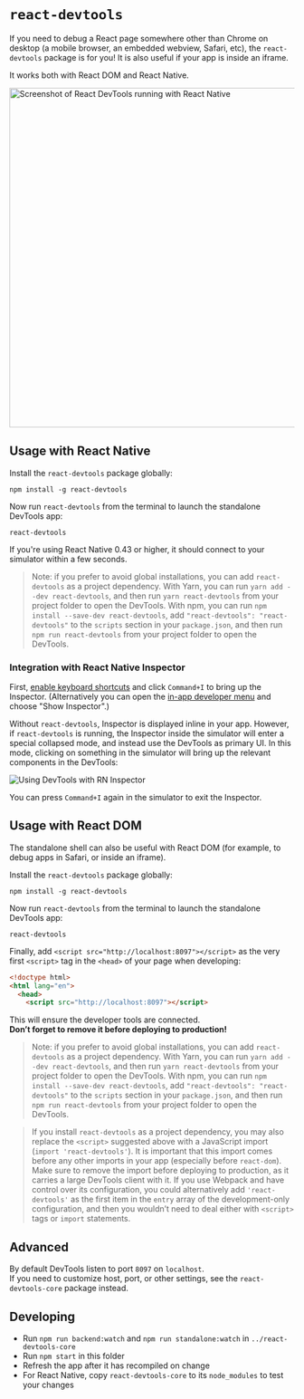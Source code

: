 # `react-devtools`

If you need to debug a React page somewhere other than Chrome on desktop (a mobile browser, an embedded webview, Safari, etc), the `react-devtools` package is for you! It is also useful if your app is inside an iframe.

It works both with React DOM and React Native.

<img src="http://i.imgur.com/IXeHiZD.png" width="600" alt="Screenshot of React DevTools running with React Native">

## Usage with React Native

Install the `react-devtools` package globally:

```
npm install -g react-devtools
```

Now run `react-devtools` from the terminal to launch the standalone DevTools app:

```
react-devtools
```

If you're using React Native 0.43 or higher, it should connect to your simulator within a few seconds.

> Note: if you prefer to avoid global installations, you can add `react-devtools` as a project dependency. With Yarn, you can run `yarn add --dev react-devtools`, and then run `yarn react-devtools` from your project folder to open the DevTools. With npm, you can run `npm install --save-dev react-devtools`, add `"react-devtools": "react-devtools"` to the `scripts` section in your `package.json`, and then run `npm run react-devtools` from your project folder to open the DevTools.

### Integration with React Native Inspector

First, [enable keyboard shortcuts](https://facebook.github.io/react-native/docs/debugging.html#enabling-keyboard-shortcuts) and click `Command+I` to bring up the Inspector. (Alternatively you can open the [in-app developer menu](https://facebook.github.io/react-native/docs/debugging.html#accessing-the-in-app-developer-menu) and choose "Show Inspector".)

Without `react-devtools`, Inspector is displayed inline in your app. However, if `react-devtools` is running, the Inspector inside the simulator will enter a special collapsed mode, and instead use the DevTools as primary UI. In this mode, clicking on something in the simulator will bring up the relevant components in the DevTools:

![Using DevTools with RN Inspector](https://d2ppvlu71ri8gs.cloudfront.net/items/2S251a1W070s3b280z09/Screen%20Recording%202017-05-01%20at%2019.56.gif?v=53ae234e)

You can press `Command+I` again in the simulator to exit the Inspector.

## Usage with React DOM

The standalone shell can also be useful with React DOM (for example, to debug apps in Safari, or inside an iframe).

Install the `react-devtools` package globally:

```
npm install -g react-devtools
```

Now run `react-devtools` from the terminal to launch the standalone DevTools app:

```
react-devtools
```

Finally, add `<script src="http://localhost:8097"></script>` as the very first `<script>` tag in the `<head>` of your page when developing:

```html
<!doctype html>
<html lang="en">
  <head>
    <script src="http://localhost:8097"></script>
```

This will ensure the developer tools are connected.  
**Don’t forget to remove it before deploying to production!**

>Note: if you prefer to avoid global installations, you can add `react-devtools` as a project dependency. With Yarn, you can run `yarn add --dev react-devtools`, and then run `yarn react-devtools` from your project folder to open the DevTools. With npm, you can run `npm install --save-dev react-devtools`, add `"react-devtools": "react-devtools"` to the `scripts` section in your `package.json`, and then run `npm run react-devtools` from your project folder to open the DevTools. 

>If you install `react-devtools` as a project dependency, you may also replace the `<script>` suggested above with a JavaScript import (`import 'react-devtools'`). It is important that this import comes before any other imports in your app (especially before `react-dom`). Make sure to remove the import before deploying to production, as it carries a large DevTools client with it. If you use Webpack and have control over its configuration, you could alternatively add `'react-devtools'` as the first item in the `entry` array of the development-only configuration, and then you wouldn’t need to deal either with `<script>` tags or `import` statements.

## Advanced

By default DevTools listen to port `8097` on `localhost`.  
If you need to customize host, port, or other settings, see the `react-devtools-core` package instead.

## Developing

* Run `npm run backend:watch` and `npm run standalone:watch` in `../react-devtools-core`
* Run `npm start` in this folder
* Refresh the app after it has recompiled on change
* For React Native, copy `react-devtools-core` to its `node_modules` to test your changes
